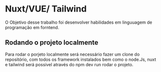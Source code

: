 # Nuxt/VUE/ Tailwind

O Objetivo desse trabalho foi desenvolver habilidades em linguuagem de programação em forntend.

## Rodando o projeto localmente
 Para rodar o porjeto localmente será necessário fazer um clone do repositório, com todos os framework instalados bem como o node.Js, nuxt e tailwind será possivel através do npm dev run rodar o projeto.

## 

 
